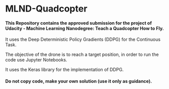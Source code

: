 # MLND-Quadcopter

#### This Repository contains the approved submission for the project of Udacity - Machine Learning Nanodegree: Teach a Quadcopter How to Fly.

It uses the Deep Deterministic Policy Gradients (DDPG) for the Continuous Task.

The objective of the drone is to reach a target position, in order to run the code use Jupyter Notebooks.

It uses the Keras library for the implementation of DDPG.

#### Do not copy code, make your own solution (use it only as guidance).
